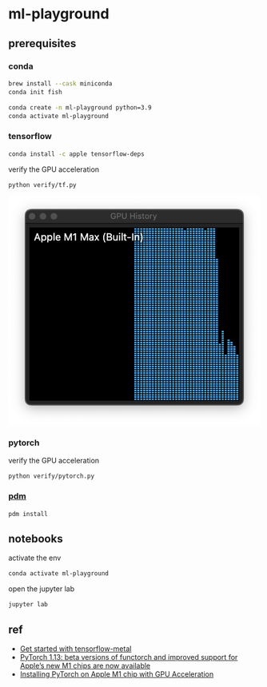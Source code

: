 # ml-playground

## prerequisites

### conda

```sh
brew install --cask miniconda
conda init fish
```

```sh
conda create -n ml-playground python=3.9
conda activate ml-playground
```

### tensorflow

```sh
conda install -c apple tensorflow-deps
```

verify the GPU acceleration

```sh
python verify/tf.py
```

![tf gpu verification](assets/verify_tf_gpu.png)

### pytorch

verify the GPU acceleration

```sh
python verify/pytorch.py
```

### [pdm](https://pdm.fming.dev/latest/)

```sh
pdm install
```

## notebooks

activate the env

```sh
conda activate ml-playground
```

open the jupyter lab

```sh
jupyter lab
```

## ref

- [Get started with tensorflow-metal](https://developer.apple.com/metal/tensorflow-plugin/)
- [PyTorch 1.13: beta versions of functorch and improved support for Apple’s new M1 chips are now available](https://github.com/pytorch/pytorch/releases/tag/v1.13.0)
- [Installing PyTorch on Apple M1 chip with GPU Acceleration](https://towardsdatascience.com/installing-pytorch-on-apple-m1-chip-with-gpu-acceleration-3351dc44d67c)
